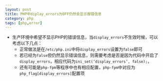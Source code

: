 ```yaml
---
layout: post
title: PHP中diplay_errors为OFF仍然会显示报错信息
category: php
tags: [php,error]
---
```


- 生产环境中希望不显示PHP的错误信息，当`display_errors`不生效时候，可以考虑以下几点：
	- 正常做法是在`/etc/php.ini`中将`display_errors`设置为`false`即可
	- 若已经为`false`但仍然显示错误信息，则需要考虑是否是因为代码中开启了`display_errors`，相应代码为`ini_set(‘display_errors’, false);`，
	- 还有可能是`php-fpm`等程序中也有相应配置，`php-fpm`中对应为`php_flag[display_errors]`配置项
